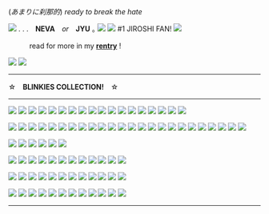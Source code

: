 (*あまりに刹那的*) *ready to break the hate* 

![](https://media.discordapp.net/attachments/1049607541274968124/1065435476246413332/image0.gif) . . .　**NEVA**　*or*　**JYU**  ｡ ![](https://files.catbox.moe/fomg3y.gif)
 ![](https://i.imgur.com/800jEql.gif)  #1 JIROSHI FAN! ![](https://i.imgur.com/800jEql.gif)

　　　read for more in my **[rentry](https://rentry.co/NARCISSISTCRYBABY)** !

![](https://media.discordapp.net/attachments/1188072799303118859/1188093578115829810/chpic.su_-_Hypmic_chibi_023_1.png?ex=6599455e&is=6586d05e&hm=64567c5954178983f7ec96c4a7f78f29bb5f3935517101ece7f67df09f70e6bc&=&format=webp&quality=lossless&width=273&height=273) ![](https://media.discordapp.net/attachments/1188072799303118859/1188093354710421514/chpic.su_-_Hypmic_chibi_016.png?ex=65994529&is=6586d029&hm=d70ea70083cd7599e87f2070a82b34086613152ff6c98f71bdfa60bbefcec889&=&format=webp&quality=lossless&width=273&height=273)

***

☆　**BLINKIES COLLECTION!**　☆

***

![](https://media.discordapp.net/attachments/1188072799303118859/1188072922603073536/one.gif?ex=65993222&is=6586bd22&hm=5c7f90148b664130df2d6154334b3d1663599ad9c45dd3371a386ec63f4741e6&=) ![](https://media.discordapp.net/attachments/1188072799303118859/1188073200219848804/two.gif?ex=65993264&is=6586bd64&hm=4e1852ed631edf8c086a7bc5b82c8df1360349d0cb680ef1c3c3c92ca6e9c814&=) ![](https://media.discordapp.net/attachments/1188072799303118859/1188073373809512508/three.gif?ex=6599328d&is=6586bd8d&hm=dae0491ec775a5918caa2bca5d351b1f11153bc80f421aaea5b5810e57310e72&=) ![](https://graphic.neocities.org/blinki3.gif) ![](https://media.discordapp.net/attachments/1188072799303118859/1188073487202529300/EEK.gif?ex=659932a8&is=6586bda8&hm=883c14eafa6982df7695cd111538bcfe6423705803e354b308cdc834de9e0838&=) ![](https://ugleeblinkie.carrd.co/assets/images/image41.gif?v01485035087951) ![](https://gifcity.carrd.co/assets/images/gallery93/171c273c.gif?v=7421cb56) ![](https://graphic.neocities.org/tumblr_inline_pgju27ApAs1woetw2_500.gif) ![](https://gifcity.carrd.co/assets/images/gallery23/d6d45d61.gif?v=7421cb56) ![](https://gifcity.carrd.co/assets/images/gallery23/5766b117.gif?v=7421cb56) ![](https://gifcity.carrd.co/assets/images/gallery23/37a9f40c.png?v=7421cb56) ![](https://gifcity.carrd.co/assets/images/gallery23/95fa12b0.gif?v=7421cb56) ![](https://gifcity.carrd.co/assets/images/gallery23/e5475b61.gif?v=7421cb56) ![](https://graphic.neocities.org/1e85df26-261e-4caf-a6fb-0eb6cc390443.gif) ![](https://y2k.neocities.org/blinkiez/1289276cej2kymrha.gif) ![](https://y2k.neocities.org/blinkiez/h722.gif) ![](https://64.media.tumblr.com/7cacc158fec8d2d2b3f451426151ba66/78c75168f9ef587b-16/s250x400/faa4fb006c83106210ee4698d43059e261a71d86.gifv) ![](https://64.media.tumblr.com/c1afa78fbdf9af4e4925edc137cd19c7/a475e77a703ba1e3-e6/s250x400/43c51661fc82933c47773a037a63d157c7c88cdf.gifv)

![](https://images-wixmp-ed30a86b8c4ca887773594c2.wixmp.com/f/5288aadd-fd59-45a5-925e-1bd7487027a5/des25yg-ec8d36a7-0724-4a3e-a7e4-52a0b135924b.gif?token=eyJ0eXAiOiJKV1QiLCJhbGciOiJIUzI1NiJ9.eyJzdWIiOiJ1cm46YXBwOjdlMGQxODg5ODIyNjQzNzNhNWYwZDQxNWVhMGQyNmUwIiwiaXNzIjoidXJuOmFwcDo3ZTBkMTg4OTgyMjY0MzczYTVmMGQ0MTVlYTBkMjZlMCIsIm9iaiI6W1t7InBhdGgiOiJcL2ZcLzUyODhhYWRkLWZkNTktNDVhNS05MjVlLTFiZDc0ODcwMjdhNVwvZGVzMjV5Zy1lYzhkMzZhNy0wNzI0LTRhM2UtYTdlNC01MmEwYjEzNTkyNGIuZ2lmIn1dXSwiYXVkIjpbInVybjpzZXJ2aWNlOmZpbGUuZG93bmxvYWQiXX0.Oad44JtfW8JA_cFCy1VVB1TJ7KDvnif-7iM9N-BZZQo) ![](https://images-wixmp-ed30a86b8c4ca887773594c2.wixmp.com/f/5288aadd-fd59-45a5-925e-1bd7487027a5/depnwb2-d403467f-d4ce-4f44-91e9-0b8a02d853d5.gif?token=eyJ0eXAiOiJKV1QiLCJhbGciOiJIUzI1NiJ9.eyJzdWIiOiJ1cm46YXBwOjdlMGQxODg5ODIyNjQzNzNhNWYwZDQxNWVhMGQyNmUwIiwiaXNzIjoidXJuOmFwcDo3ZTBkMTg4OTgyMjY0MzczYTVmMGQ0MTVlYTBkMjZlMCIsIm9iaiI6W1t7InBhdGgiOiJcL2ZcLzUyODhhYWRkLWZkNTktNDVhNS05MjVlLTFiZDc0ODcwMjdhNVwvZGVwbndiMi1kNDAzNDY3Zi1kNGNlLTRmNDQtOTFlOS0wYjhhMDJkODUzZDUuZ2lmIn1dXSwiYXVkIjpbInVybjpzZXJ2aWNlOmZpbGUuZG93bmxvYWQiXX0.oKu5pIr3kX2UNrrmgN4Q6gF1s-m3jpevfZ2_AIyvIS0) ![](https://images-wixmp-ed30a86b8c4ca887773594c2.wixmp.com/f/5288aadd-fd59-45a5-925e-1bd7487027a5/depitwv-76976fc3-3f5b-4a0f-a115-1da15534bc20.gif?token=eyJ0eXAiOiJKV1QiLCJhbGciOiJIUzI1NiJ9.eyJzdWIiOiJ1cm46YXBwOjdlMGQxODg5ODIyNjQzNzNhNWYwZDQxNWVhMGQyNmUwIiwiaXNzIjoidXJuOmFwcDo3ZTBkMTg4OTgyMjY0MzczYTVmMGQ0MTVlYTBkMjZlMCIsIm9iaiI6W1t7InBhdGgiOiJcL2ZcLzUyODhhYWRkLWZkNTktNDVhNS05MjVlLTFiZDc0ODcwMjdhNVwvZGVwaXR3di03Njk3NmZjMy0zZjViLTRhMGYtYTExNS0xZGExNTUzNGJjMjAuZ2lmIn1dXSwiYXVkIjpbInVybjpzZXJ2aWNlOmZpbGUuZG93bmxvYWQiXX0.XNSlm6OfS4wg_pCn0o84GhqsghU36HA0wpS6e3SbZRE) ![](https://twigbranch.carrd.co/assets/images/gallery19/ba7c784a.gif?v06786326821951) ![](https://twigbranch.carrd.co/assets/images/gallery14/edcb04ee.gif?v06786326821951) ![](https://ugleeblinkie.carrd.co/assets/images/image25.gif?v01485035087951) ![](https://gifcity.carrd.co/assets/images/gallery14/b39012ed.gif?v=7421cb56) ![](https://gifcity.carrd.co/assets/images/gallery14/94d8a931.gif?v=7421cb56) ![](https://gifcity.carrd.co/assets/images/gallery14/aeef5624.gif?v=7421cb56) ![](https://gifcity.carrd.co/assets/images/gallery14/8a11528e.gif?v=7421cb56) ![](https://gifcity.carrd.co/assets/images/gallery14/a11f2934.gif?v=7421cb56) ![](https://supplies.ju.mp/assets/images/gallery07/10c843ae.gif?v=6a50b904) ![](https://supplies.ju.mp/assets/images/gallery07/dd2b3c5b.gif?v=6a50b904) ![](https://ugleeblinkie.carrd.co/assets/images/image27.gif?v01485035087951) ![](https://ugleeblinkie.carrd.co/assets/images/image09.gif?v01485035087951) ![](https://graphic.neocities.org/9ab9a63e-f58a-4fa3-9c2e-615cf0323adb.gif) ![](https://y2k.neocities.org/blinkiez/vi16.gif) ![](https://y2k.neocities.org/blinkiez/252731rd2czu7vk5.gif) ![](https://gifcity.carrd.co/assets/images/gallery14/e72c8840.gif?v=7421cb56) ![](https://gifcity.carrd.co/assets/images/gallery14/5f7f6125.gif?v=7421cb56) ![](https://gifcity.carrd.co/assets/images/gallery14/d8c367c0.gif?v=7421cb56) ![](https://64.media.tumblr.com/68580a8b0fdf94a757335deff313cc9d/b4efadd60ae6c6cc-e3/s250x400/82f83b5e49050cac0cfcc331b56d9596239657ee.gifv) ![](https://64.media.tumblr.com/67be177c10d8910d7f3de36ec1758dee/6f9e7505f82bc822-03/s250x400/86460bb99382f4779fbc69b3114855c1d1bfe7f2.gifv) ![](https://64.media.tumblr.com/bb8140d2e8a35e966d23a38fff047677/3558b906d3e28e70-46/s250x400/47951ca3fc6c70ce01a67bc55209bf8d2a58c697.gifv)

![](https://64.media.tumblr.com/ef247b979d235431bd8851cf2c77ae1f/2b4137326e3418cc-46/s250x400/1b6aa00303ee6b508ce2a5b46df6b8e2c4312b9a.gifv) ![](https://64.media.tumblr.com/dee1644641bed7395ebecd74c5de2d1e/adfc9f5dc76702f0-b0/s250x400/92b7b7c6c8c092889e54d9ef50c180f8578d49de.gifv) ![](https://64.media.tumblr.com/fe9b382d478aef02e82cfe3572c000d0/c308eb2d3c2d99ca-cf/s250x400/d625698bb99d102d3b2b190d9c36532b49ef0a64.gifv) ![](https://64.media.tumblr.com/53619dfe5378aab2fbc42610e6c138a0/09a8607fc1fcb81c-6b/s250x400/8e5b9d860371a4e2597a6b51b9d28f9a7a5fbb12.gifv) ![](https://64.media.tumblr.com/751cb9ea9cc49568a4f43ed66e62a161/a475e77a703ba1e3-05/s250x400/746213e930d527e1e846363cbc637a2d64366428.gifv) ![](https://64.media.tumblr.com/d4ea48418a10dedc9b0c3451abcc9896/af8b80e36e0ae1c1-2a/s250x400/f1e48bff84358739b7c490a2e9d341e954d5196c.gifv)

![](https://ugleeblinkie.carrd.co/assets/images/image28.gif?v01485035087951) ![](https://gifcity.carrd.co/assets/images/gallery17/f0db10c6.gif?v=7421cb56) ![](https://funshinesblinkies.carrd.co/assets/images/gallery05/3ec563af.gif?v=faca5e6c) ![](https://gifcity.carrd.co/assets/images/gallery17/e70860b4.jpg?v=7421cb56) ![](https://gifcity.carrd.co/assets/images/gallery17/c587b2cd.gif?v=7421cb56) ![](https://gifcity.carrd.co/assets/images/gallery17/f498a65b.gif?v=7421cb56) ![](https://graphic.neocities.org/54fdd27d-2637-4b20-b07c-ea9094e2b6e6.gif) ![](https://y2k.neocities.org/blinkiez/newbatch/tumblr_pash9iqtin1wba83ho1_250.gif) ![](https://biscuit.crd.co/assets/images/gallery80/4edc0125.gif?v=ca0f6e9d) ![](https://64.media.tumblr.com/c246b9b6bb98a72365e44ada907d840a/77711b58b380244a-75/s250x400/f0ac1a2f131c0af91d40a1092f8ce4f08ed02cb6.gifv) ![](https://64.media.tumblr.com/fe63dee2fc8d93ad85a9f4a482247607/798135f7770bc806-81/s250x400/bbe4d70550b546db89a8201d77126adc9a1e4eae.gifv) ![](https://64.media.tumblr.com/fc9477af72d0caf4a69fead9732d41f0/34f9c7da92c1a9b5-cc/s250x400/8f1fa54b0c31a0f182d7f052259004e401d8355d.gifv)

![](https://gifcity.carrd.co/assets/images/gallery18/cb0f5b2c.gif?v=7421cb56) ![](https://gifcity.carrd.co/assets/images/gallery18/bc8e5f0f.gif?v=7421cb56) ![](https://gifcity.carrd.co/assets/images/gallery18/33b6e7f8.gif?v=7421cb56) ![](https://gifcity.carrd.co/assets/images/gallery18/c6e03148.gif?v=7421cb56) ![](https://graphic.neocities.org/tumblr_oudjk6CHwe1vzpsxto3_250.gif) ![](https://64.media.tumblr.com/2ccaa825c6406897c6f19f07c2b82628/97a1e3441cbf5a23-82/s250x400/aece89f21c95aa37c4204d12827928f68081dfdd.gifv) ![](https://64.media.tumblr.com/bfb1856779ff2762206d8e424ce21689/68e393feeeee9c91-1e/s250x400/6051b51ad5bad75a7bb79da9c24df162e54b4212.gifv) ![](https://64.media.tumblr.com/0fa3464d97035f4c062a732175691069/0c112bcbfaf9b285-0f/s250x400/bd8e408a3112260c40e30bfafaf3be531a176c8f.gifv) ![](https://64.media.tumblr.com/3b5caecc0994508720954b342b6c58a6/567275f7ff399e52-68/s250x400/c599fce5c79e4286fa59baaa822cbb265901567b.gifv) ![](https://64.media.tumblr.com/a6f3ebcfd24c6edd3a8da2e540337ed8/2bbb52212c4c0cfa-a6/s250x400/262b8a6e3195fadff62482384d49f3454bf5443e.gifv) ![](https://64.media.tumblr.com/425ce5a67cb585ab866cea59735dfe8a/2bbb52212c4c0cfa-7f/s250x400/da6d6d5e19aa0d2930e77e387adf7a8546f03874.gifv) ![](https://media.discordapp.net/attachments/1188072799303118859/1188079563524288523/blinkiesCafe-3A.gif?ex=65993851&is=6586c351&hm=bdfcc183f8c38952ec0ef48151c57a88235bbcb02a743724d0ed3d0ae82a4e29&=)

![](https://gifcity.carrd.co/assets/images/gallery20/1852faa8.gif?v=7421cb56) ![](https://graphic.neocities.org/insomniacblinkie.gif) ![](https://gifcity.carrd.co/assets/images/gallery20/d9c6c78a.gif?v=7421cb56) ![](https://gifcity.carrd.co/assets/images/gallery20/8d6b592f.gif?v=7421cb56) ![](https://gifcity.carrd.co/assets/images/gallery20/7aa6620b.gif?v=7421cb56) ![](https://ugleeblinkie.carrd.co/assets/images/image61.gif?v01485035087951) ![](https://ugleeblinkie.carrd.co/assets/images/image17.gif?v01485035087951) ![](https://gifcity.carrd.co/assets/images/gallery20/f8d212ac.gif?v=7421cb56) ![](https://gifcity.carrd.co/assets/images/gallery20/99451b42.gif?v=7421cb56) ![](https://ugleeblinkie.carrd.co/assets/images/image56.gif?v01485035087951) ![](https://graphic.neocities.org/an5.gif) ![](https://64.media.tumblr.com/4ac55051ec4baabca2e7956f245b4252/97a1e3441cbf5a23-a2/s250x400/46a9cdb0f576c0a900d1e442d9e7cfaa5c5099cf.gifv)

***
